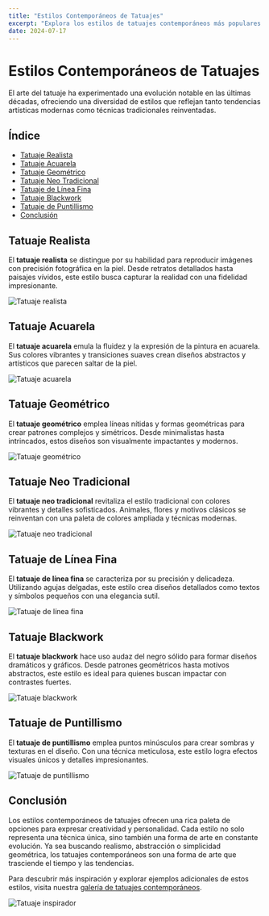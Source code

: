 ```yaml
---
title: "Estilos Contemporáneos de Tatuajes"
excerpt: "Explora los estilos de tatuajes contemporáneos más populares y sus características distintivas."
date: 2024-07-17
---
```


# Estilos Contemporáneos de Tatuajes

El arte del tatuaje ha experimentado una evolución notable en las últimas décadas, ofreciendo una diversidad de estilos que reflejan tanto tendencias artísticas modernas como técnicas tradicionales reinventadas.

## Índice

- [Tatuaje Realista](#tatuaje-realista)
- [Tatuaje Acuarela](#tatuaje-acuarela)
- [Tatuaje Geométrico](#tatuaje-geométrico)
- [Tatuaje Neo Tradicional](#tatuaje-neo-tradicional)
- [Tatuaje de Línea Fina](#tatuaje-de-línea-fina)
- [Tatuaje Blackwork](#tatuaje-blackwork)
- [Tatuaje de Puntillismo](#tatuaje-de-puntillismo)
- [Conclusión](#conclusión)

## Tatuaje Realista

El **tatuaje realista** se distingue por su habilidad para reproducir imágenes con precisión fotográfica en la piel. Desde retratos detallados hasta paisajes vívidos, este estilo busca capturar la realidad con una fidelidad impresionante.

![Tatuaje realista](https://example.com/tatuaje-realista.jpg)

## Tatuaje Acuarela

El **tatuaje acuarela** emula la fluidez y la expresión de la pintura en acuarela. Sus colores vibrantes y transiciones suaves crean diseños abstractos y artísticos que parecen saltar de la piel.

![Tatuaje acuarela](https://example.com/tatuaje-acuarela.jpg)

## Tatuaje Geométrico

El **tatuaje geométrico** emplea líneas nítidas y formas geométricas para crear patrones complejos y simétricos. Desde minimalistas hasta intrincados, estos diseños son visualmente impactantes y modernos.

![Tatuaje geométrico](https://example.com/tatuaje-geometrico.jpg)

## Tatuaje Neo Tradicional

El **tatuaje neo tradicional** revitaliza el estilo tradicional con colores vibrantes y detalles sofisticados. Animales, flores y motivos clásicos se reinventan con una paleta de colores ampliada y técnicas modernas.

![Tatuaje neo tradicional](https://example.com/tatuaje-neo-tradicional.jpg)

## Tatuaje de Línea Fina

El **tatuaje de línea fina** se caracteriza por su precisión y delicadeza. Utilizando agujas delgadas, este estilo crea diseños detallados como textos y símbolos pequeños con una elegancia sutil.

![Tatuaje de línea fina](https://example.com/tatuaje-linea-fina.jpg)

## Tatuaje Blackwork

El **tatuaje blackwork** hace uso audaz del negro sólido para formar diseños dramáticos y gráficos. Desde patrones geométricos hasta motivos abstractos, este estilo es ideal para quienes buscan impactar con contrastes fuertes.

![Tatuaje blackwork](https://example.com/tatuaje-blackwork.jpg)

## Tatuaje de Puntillismo

El **tatuaje de puntillismo** emplea puntos minúsculos para crear sombras y texturas en el diseño. Con una técnica meticulosa, este estilo logra efectos visuales únicos y detalles impresionantes.

![Tatuaje de puntillismo](https://example.com/tatuaje-puntillismo.jpg)

## Conclusión

Los estilos contemporáneos de tatuajes ofrecen una rica paleta de opciones para expresar creatividad y personalidad. Cada estilo no solo representa una técnica única, sino también una forma de arte en constante evolución. Ya sea buscando realismo, abstracción o simplicidad geométrica, los tatuajes contemporáneos son una forma de arte que trasciende el tiempo y las tendencias.

Para descubrir más inspiración y explorar ejemplos adicionales de estos estilos, visita nuestra [galería de tatuajes contemporáneos](https://example.com/galeria-tatuajes).

![Tatuaje inspirador](https://example.com/tatuaje-inspirador.jpg)

